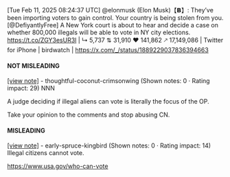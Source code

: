[Tue Feb 11, 2025 08:24:37 UTC] @elonmusk (Elon Musk)【𝗕】: They’ve been importing voters to gain control. Your country is being stolen from you. [@DefiyantlyFree] A New York court is about to hear and decide a case on whether 800,000 illegals will be able to vote in NY city elections.  https://t.co/ZGY3esUR3l | ↳ 5,737 ⇅ 31,910 ♥ 141,862 🡕 17,149,086 | Twitter for iPhone | birdwatch | https://x.com/_/status/1889229037836394663

#### NOT MISLEADING

[[view note]](https://x.com/i/birdwatch/n/1889314948993753330) - thoughtful-coconut-crimsonwing (Shown notes: 0 · Rating impact: 29)
NNN

A judge deciding if illegal aliens can vote is literally the focus of the OP. 

Take your opinion to the comments and stop abusing CN. 

#### MISLEADING

[[view note]](https://x.com/i/birdwatch/n/1889312033163678004) - early-spruce-kingbird (Shown notes: 0 · Rating impact: 14)
Illegal citizens cannot vote. 

https://www.usa.gov/who-can-vote
